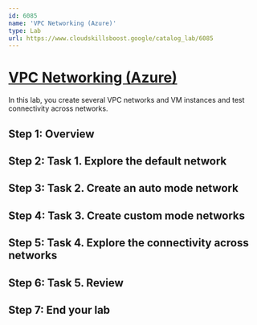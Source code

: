 ```yaml
---
id: 6085
name: 'VPC Networking (Azure)'
type: Lab
url: https://www.cloudskillsboost.google/catalog_lab/6085
---
```


# [VPC Networking (Azure)](https://www.cloudskillsboost.google/catalog_lab/6085)

In this lab, you create several VPC networks and VM instances and test connectivity across networks.

## Step 1: Overview

## Step 2: Task 1. Explore the default network

## Step 3: Task 2. Create an auto mode network

## Step 4: Task 3. Create custom mode networks

## Step 5: Task 4. Explore the connectivity across networks

## Step 6: Task 5. Review

## Step 7: End your lab
